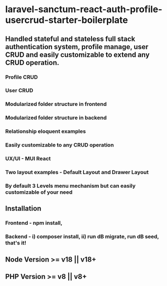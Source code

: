 # laravel-sanctum-react-auth-profile-usercrud-starter-boilerplate
## Handled stateful and stateless full stack authentication system, profile manage, user CRUD and easily customizable to extend any CRUD operation. 
### Profile CRUD
### User CRUD
### Modularized folder structure in frontend
### Modularized folder structure in backend
### Relationship eloquent examples
### Easily customizable to any CRUD operation
### UX/UI - MUI React
### Two layout examples - Default Layout and Drawer Layout
### By default 3 Levels menu mechanism but can easily customizable of your need 

## Installation
### Frontend - npm install, 
### Backend - i) composer install, ii) run dB migrate, run dB seed, that's it!

## Node Version >= v18 || v18+
## PHP Version >= v8 || v8+
